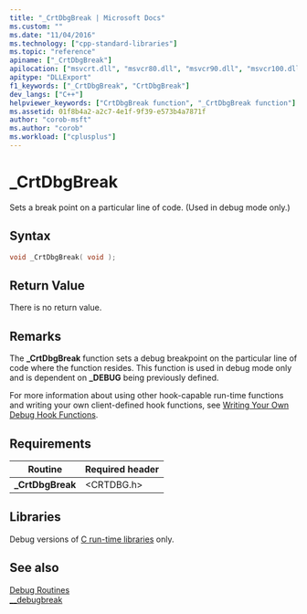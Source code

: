 ```yaml
---
title: "_CrtDbgBreak | Microsoft Docs"
ms.custom: ""
ms.date: "11/04/2016"
ms.technology: ["cpp-standard-libraries"]
ms.topic: "reference"
apiname: ["_CrtDbgBreak"]
apilocation: ["msvcrt.dll", "msvcr80.dll", "msvcr90.dll", "msvcr100.dll", "msvcr100_clr0400.dll", "msvcr110.dll", "msvcr110_clr0400.dll", "msvcr120.dll", "msvcr120_clr0400.dll", "ucrtbase.dll"]
apitype: "DLLExport"
f1_keywords: ["_CrtDbgBreak", "CrtDbgBreak"]
dev_langs: ["C++"]
helpviewer_keywords: ["CrtDbgBreak function", "_CrtDbgBreak function"]
ms.assetid: 01f8b4a2-a2c7-4e1f-9f39-e573b4a7871f
author: "corob-msft"
ms.author: "corob"
ms.workload: ["cplusplus"]
---
```

# _CrtDbgBreak

Sets a break point on a particular line of code. (Used in debug mode only.)

## Syntax

```C
void _CrtDbgBreak( void );
```

## Return Value

There is no return value.

## Remarks

The **_CrtDbgBreak** function sets a debug breakpoint on the particular line of code where the function resides. This function is used in debug mode only and is dependent on **_DEBUG** being previously defined.

For more information about using other hook-capable run-time functions and writing your own client-defined hook functions, see [Writing Your Own Debug Hook Functions](/visualstudio/debugger/debug-hook-function-writing).

## Requirements

|Routine|Required header|
|-------------|---------------------|
|**_CrtDbgBreak**|\<CRTDBG.h>|

## Libraries

Debug versions of [C run-time libraries](../../c-runtime-library/crt-library-features.md) only.

## See also

[Debug Routines](../../c-runtime-library/debug-routines.md)<br/>
[__debugbreak](../../intrinsics/debugbreak.md)<br/>
